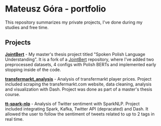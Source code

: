 # Mateusz Góra - portfolio
This repository summarizes my private projects, I've done during my studies and free time.

## Projects
**[JointBert](https://github.com/matgora/JointBERT)** - My master's thesis project titled "Spoken Polish Language Understanding". It is a fork of a [JointBert](https://github.com/monologg/JointBERT) repository, where I've added two preprocessed datasets, 4 configs with Polish BERTs and implemented early stopping inside of the code.

**[transfermarkt_analysis](https://github.com/matgora/transfermarkt_analysis)** - Analysis of transfermarkt player prices. Project included scraping the transfermarkt.com website, data cleaning, analysis and visualization with Dash. Project was done as part of a master's thesis course.

**[tt-spark-nlp](https://github.com/matgora/tt-spark-nlp)** - Analysis of Twitter sentiment with SparkNLP. Project included integrating Spark, Kafka, Twitter API (depracated) and Dash. It allowed the user to follow the sentiment of tweets related to up to 2 tags in real time.
